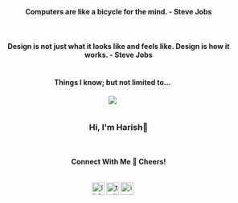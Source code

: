 ### 
<!--h2 without bottom border-->
<div id="user-content-toc">
  <ul align="center">
    <summary><h4 style="display: inline-block">Computers are like a bicycle for the mind. - Steve Jobs</h4></summary>
  </ul>
  <ul align="center">
    <summary><h4 style="display: inline-block">Design is not just what it looks like and feels like. Design is how it works. - Steve Jobs</h4></summary>
  </ul>
</div>
<!--h1 without bottom border-->

  <div align="center">
    <h4 style="display: block">Things I know; but not limited to...</h4>
  </div>
 
<!--tech stack icons-->
<p align="center">
  <a href="https://skillicons.dev">
    <img src="https://skillicons.dev/icons?i=java,js,python,go,git,aws,go,kubernetes,docker,flask,github,html,css,bootstrap,linux,md,mongodb,mysql,nodejs,postman,react,eclipse,vscode,idea,goland&perline=8" />
  </a>
</p>


<!--Intro start-->
<!--
- 🔭 I’m a developer working on **Go, React, Kubernetes, Docker**

- ☁️ I've keen interest in Cloud, UX and AI. I am curious to learn more and contributing to open source.

- ☁️ I'm a Certified Kubernetes Application Developer, and working towards **AWS certifications**

- 👨🏻‍💻 I like solving complex issues, even if they are not easy to reproduce.

- 💬 Ask me about **Go, Kubernetes, Design, SOLID Principles**.

- 📫 Feel free to reach me out **harish.oist@gmail.com**
-->
<!--Intro end-->
<div id="user-content-toc">
  <ul align="center">
    <summary><h3 style="display: inline-block">Hi, I'm Harish👋</h3></summary>
  </ul>
</div>
<!-- Connect with me -->
<!--h2 without bottom border-->
<div id="user-content-toc">
  <ul align="center">
    <summary><h4 style="display: inline-block">Connect With Me 🤝 Cheers! </h4></summary>
  </ul>
</div>

<!--icons and links-->
<p align="center">
<a href="https://www.linkedin.com/in/hiyers/" target="blank"><img align="center" src="https://user-images.githubusercontent.com/88904952/234979284-68c11d7f-1acc-4f0c-ac78-044e1037d7b0.png" alt="linkedin" height="25" width="25" /></a>
<a href="https://twitter.com/iamharishiyer" target="blank"><img align="center" src="https://user-images.githubusercontent.com/88904952/234980676-61bfb021-ecc8-48f7-88e6-34c1b06c4a58.png" alt="twitter" height="25" width="25" /></a> 
<a href="https://www.instagram.com/iamharishiyer" target="blank"><img align="center" src="https://user-images.githubusercontent.com/88904952/234981169-2dd1e58f-4b7e-468c-8213-034ba62156c3.png" alt="instagram" height="25" width="25"/></a>
</p>

<!-- Last Updated: 12/2023 -->
